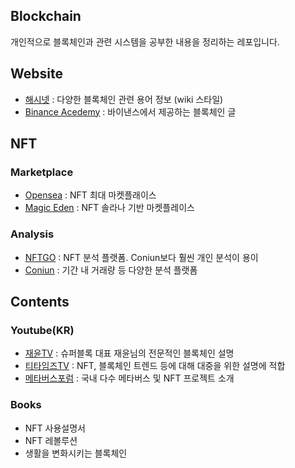 ## Blockchain

개인적으로 블록체인과 관련 시스템을 공부한 내용을 정리하는 레포입니다.

## Website

- [해시넷](http://wiki.hash.kr/) : 다양한 블록체인 관련 용어 정보 (wiki 스타일)
- [Binance Acedemy](https://academy.binance.com/ko) : 바이낸스에서 제공하는 블록체인 글
## NFT 

### Marketplace

- [Opensea](https://opensea.io/) : NFT 최대 마켓플래이스
- [Magic Eden](https://magiceden.io/) : NFT 솔라나 기반 마켓플레이스
### Analysis

- [NFTGO](https://nftgo.io/) : NFT 분석 플랫폼. Coniun보다 훨씬 개인 분석이 용이
- [Coniun](https://coniun.io/) : 기간 내 거래량 등 다양한 분석 플랫폼

## Contents

### Youtube(KR)

- [재윤TV](https://www.youtube.com/c/jaeyuntv) : 슈퍼블록 대표 재윤님의 전문적인 블록체인 설명
- [티타임즈TV](https://www.youtube.com/channel/UCelFN6fJ6OY6v8pbc_SLiXA) : NFT, 블록체인 트렌드 등에 대해 대중을 위한 설명에 적합 
- [메타버스포럼](https://www.youtube.com/c/metaverseforum) : 국내 다수 메타버스 및 NFT 프로젝트 소개

### Books

- NFT 사용설명서
- NFT 레볼루션
- 생활을 변화시키는 블록체인